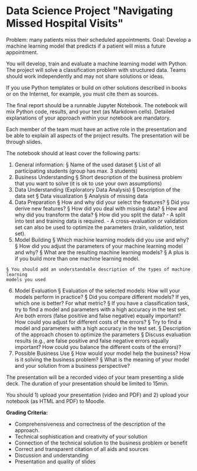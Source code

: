 # Data Science Project "Navigating Missed Hospital Visits"

Problem: many patients miss their scheduled appointments.
Goal: Develop a machine learning model that predicts if a patient will miss a future
appointment.

You will develop, train and evaluate a machine learning model with Python. The project will
solve a classification problem with structured data. Teams should work independently and
may not share solutions or ideas.

If you use Python templates or build on other solutions described in books or on the
Internet, for example, you must cite them as sources.

The final report should be a runnable Jupyter Notebook. The notebook will mix Python code,
results, and your text (as Markdown cells). Detailed explanations of your approach within
your notebook are mandatory.

Each member of the team must have an active role in the presentation and be able to
explain all aspects of the project results. The presentation will be through slides.

The notebook should at least cover the following parts:

1. General information:
    § Name of the used dataset
    § List of all participating students (group has max. 3 students)
2. Business Understanding
    § Short description of the business problem that you want to solve (it is ok to use
       your own assumptions)
3. Data Understanding (Exploratory Data Analysis)
    § Description of the data set
    § Data visualization
    § Analysis of missing data
4. Data Preparation
    § How and why did your select the features?
    § Did you derive new features?
    § How did you deal with missing data?
    § How and why did you transform the data?
    § How did you split the data?
       - A split into test and training data is required.
       - A cross-evaluation or validation set can also be used to optimize the
          parameters (train, validation, test set).
5. Model Building
    § Which machine learning models did you use and why?
    § How did you adjust the parameters of your machine learning model and why?
    § What are the resulting machine learning models?
    § A plus is if you build more than one machine learning model.


```
§ You should add an understandable description of the types of machine learning
models you used
```
6. Model Evaluation
    § Evaluation of the selected models: How will your models perform in practice?
    § Did you compare different models? If yes, which one is better? For what metric?
    § If you have a classification task, try to find a model and parameters with a high
       accuracy in the test set. Are both errors (false positive and false negative) equally
       important? How could you adjust for different costs of the errors?
    § Try to find a model and parameters with a high accuracy in the test set.
    § Description of the approach chosen to optimize the parameters
    § Discuss evaluation results (e.g., are false positive and false negative errors equally
       important? How could you balance the different costs of the errors)?
7. Possible Business Use
    § How would your model help the business? How is it solving the business
       problem?
    § What is the meaning of your model and your solution from a business
       perspective?

The presentation will be a recorded video of your team presenting a slide deck.
The duration of your presentation should be limited to 15min.

You should 1) upload your presentation (video and PDF) and 2) upload your notebook (as
HTML and PDF) to Moodle.

**Grading Criteria:**

- Comprehensiveness and correctness of the description of the approach.
- Technical sophistication and creativity of your solution
- Connection of the technical solution to the business problem or benefit
- Correct and transparent citation of all aids and sources
- Discussion and understanding
- Presentation and quality of slides

